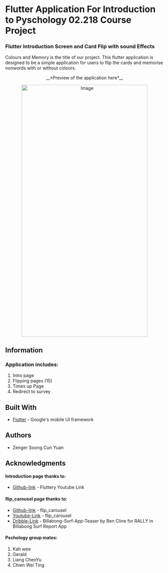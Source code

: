 # Flutter Application For Introduction to Pyschology 02.218 Course Project   
### Flutter Introduction Screen and Card Flip with sound Effects
Colours and Memory is the title of our project. This flutter application is designed to be a simple application for users to flip the cards and memorise nonwords with or without colours.  
<p align="center">
__*Preview of the application here*__  
    </p>

<p align="center">
    <img src="Animation.gif" alt="Image" width="400px" height="800px" />
</p>

## Information
### Application includes:
1. Intro page 
2. Flipping pages (15)
3. Times up Page
4. Redirect to survey

## Built With
* [Flutter](https://flutter.dev/) - Google's mobile UI framework

## Authors
* Zenger Soong Cun Yuan

## Acknowledgments
#### Introduction page thanks to:
* [Github-link](https://github.com/aagarwal1012/IntroViews-Flutter) - Fluttery Youtube Link

#### flip_carousel page thanks to:
* [Github-link](https://github.com/matthew-carroll/flutter_ui_challenge_flip_carousel) - flip_carousel
* [Youtube-Link](https://www.youtube.com/watch?v=sWkysCKh2uY) - flip_carousel
* [Dribble-Link](https://dribbble.com/shots/2383984-Billabong-Surf-App-Teaser) - Billabong-Surf-App-Teaser by Ben Cline for RALLY in Billabong Surf Report App

#### Pschology group mates:
1. Kah wee
2. Gerald
3. Liang ChenYu
4. Chien Wei Ting
